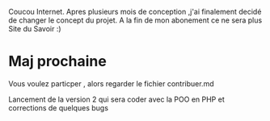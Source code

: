 Coucou Internet.
Apres plusieurs mois de conception ,j'ai finalement decidé de changer le concept du projet.
A la fin de mon abonement ce ne sera plus Site du Savoir :)

# Maj prochaine
Vous voulez particper , alors regarder le fichier contribuer.md

Lancement de la version 2 qui sera coder avec la POO en PHP et corrections de quelques bugs

